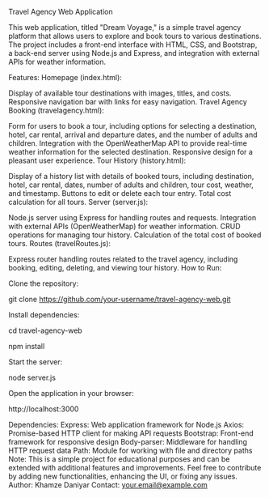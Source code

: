 Travel Agency Web Application


This web application, titled "Dream Voyage," is a simple travel agency platform that allows users to explore and book tours to various destinations. The project includes a front-end interface with HTML, CSS, and Bootstrap, a back-end server using Node.js and Express, and integration with external APIs for weather information.

Features:
Homepage (index.html):

Display of available tour destinations with images, titles, and costs.
Responsive navigation bar with links for easy navigation.
Travel Agency Booking (travelagency.html):

Form for users to book a tour, including options for selecting a destination, hotel, car rental, arrival and departure dates, and the number of adults and children.
Integration with the OpenWeatherMap API to provide real-time weather information for the selected destination.
Responsive design for a pleasant user experience.
Tour History (history.html):

Display of a history list with details of booked tours, including destination, hotel, car rental, dates, number of adults and children, tour cost, weather, and timestamp.
Buttons to edit or delete each tour entry.
Total cost calculation for all tours.
Server (server.js):

Node.js server using Express for handling routes and requests.
Integration with external APIs (OpenWeatherMap) for weather information.
CRUD operations for managing tour history.
Calculation of the total cost of booked tours.
Routes (travelRoutes.js):

Express router handling routes related to the travel agency, including booking, editing, deleting, and viewing tour history.
How to Run:

Clone the repository:

git clone https://github.com/your-username/travel-agency-web.git

Install dependencies:

cd travel-agency-web

npm install

Start the server:

node server.js

Open the application in your browser:

http://localhost:3000

Dependencies:
Express: Web application framework for Node.js
Axios: Promise-based HTTP client for making API requests
Bootstrap: Front-end framework for responsive design
Body-parser: Middleware for handling HTTP request data
Path: Module for working with file and directory paths
Note:
This is a simple project for educational purposes and can be extended with additional features and improvements.
Feel free to contribute by adding new functionalities, enhancing the UI, or fixing any issues.
Author:
Khamze Daniyar
Contact: your.email@example.com
